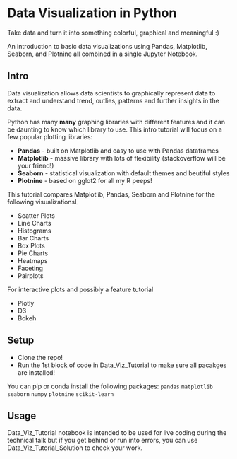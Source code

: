 # Data Visualization in Python
Take data and turn it into something colorful, graphical and meaningful :)

An introduction to basic data visualizations using Pandas, Matplotlib, Seaborn, and Plotnine all combined in a single Jupyter Notebook.

## Intro
Data visualization allows data scientists to graphically represent data to extract and understand trend, outlies, patterns and further insights in the data. 

Python has many **many** graphing libraries with different features and it can be daunting to know which library to use.  This intro tutorial will focus on a few popular plotting libraries:
* **Pandas** - built on Matplotlib and easy to use with Pandas dataframes
* **Matplotlib** - massive library with lots of flexibility (stackoverflow will be your friend!)
* **Seaborn** - statistical visualization with default themes and beutiful styles
* **Plotnine** - based on gglot2 for all my R peeps!


This tutorial compares Matplotlib, Pandas, Seaborn and Plotnine for the following visualizationsL
* Scatter Plots 
* Line Charts 
* Histograms 
* Bar Charts 
* Box Plots 
* Pie Charts 
* Heatmaps 
* Faceting
* Pairplots


For interactive plots and possibly a feature tutorial
* Plotly
* D3
* Bokeh

## Setup
* Clone the repo!
* Run the 1st block of code in Data_Viz_Tutorial to make sure all pacakges are installed!  

You can pip or conda install the following packages:
`pandas`
`matplotlib`
`seaborn`
`numpy`
`plotnine`
`scikit-learn`

## Usage
Data_Viz_Tutorial notebook is intended to be used for live coding during the technical talk but if you get behind or run into errors, you can use Data_Viz_Tutorial_Solution to check your work.

